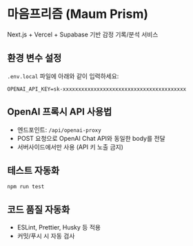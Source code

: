 # 마음프리즘 (Maum Prism)

Next.js + Vercel + Supabase 기반 감정 기록/분석 서비스

## 환경 변수 설정

`.env.local` 파일에 아래와 같이 입력하세요:

```
OPENAI_API_KEY=sk-xxxxxxxxxxxxxxxxxxxxxxxxxxxxxxxxxxxxxxxx
```

## OpenAI 프록시 API 사용법

- 엔드포인트: `/api/openai-proxy`
- POST 요청으로 OpenAI Chat API와 동일한 body를 전달
- 서버사이드에서만 사용 (API 키 노출 금지)

## 테스트 자동화

```
npm run test
```

## 코드 품질 자동화

- ESLint, Prettier, Husky 등 적용
- 커밋/푸시 시 자동 검사
